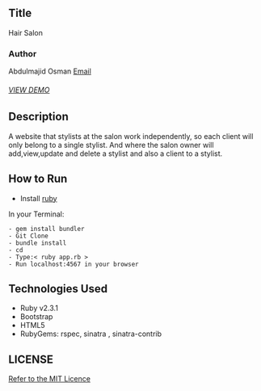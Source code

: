 ## Title
 Hair Salon
### Author
Abdulmajid Osman [Email](machidydemajka38@gmail.com)
###### [VIEW DEMO](https://hair-salon.herokuapp.com/)

## Description
A website that stylists at the salon work independently, so each client will only belong to a single stylist.
And where the salon owner will add,view,update and delete a stylist and also a client to a stylist.

## How to Run
- Install [ruby](https://www.ruby-lang.org/en/documentation/installation/)

In your Terminal:
```
- gem install bundler
- Git Clone
- bundle install
- cd
- Type:< ruby app.rb >
- Run localhost:4567 in your browser

```
## Technologies Used
 - Ruby v2.3.1
 - Bootstrap
 - HTML5
 - RubyGems: rspec, sinatra , sinatra-contrib

## LICENSE
[Refer to the MIT Licence](../LICENSE)
